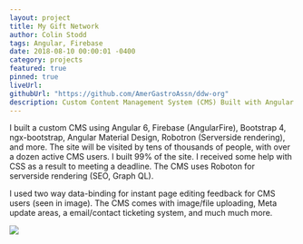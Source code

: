 ```yaml
---
layout: project
title: My Gift Network
author: Colin Stodd
tags: Angular, Firebase
date: 2018-08-10 00:00:01 -0400
category: projects
featured: true
pinned: true
liveUrl:
githubUrl: "https://github.com/AmerGastroAssn/ddw-org"
description: Custom Content Management System (CMS) Built with Angular 6, Bootstrap 4, Firebase and much more...
---
```


I built a custom CMS using Angular 6, Firebase (AngularFire), Bootstrap 4, ngx-bootstrap, Angular Material Design, Robotron (Serverside rendering), and more. The site will be visited by tens of thousands of people, with over a dozen active CMS users. I built 99% of the site. I received some help with CSS as a result to meeting a deadline. The CMS uses Roboton for serverside rendering (SEO, Graph QL).

I used two way data-binding for instant page editing feedback for CMS users (seen in image). The CMS comes with image/file uploading, Meta update areas, a email/contact ticketing system, and much much more.

<img src="https://res.cloudinary.com/colinstodd-com/image/upload/gsuzeydqlrkntgdxofcc.png" class="image fit">